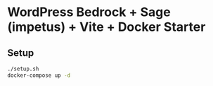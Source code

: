 # WordPress Bedrock + Sage (impetus) + Vite + Docker Starter

## Setup

```bash
./setup.sh
docker-compose up -d
```
